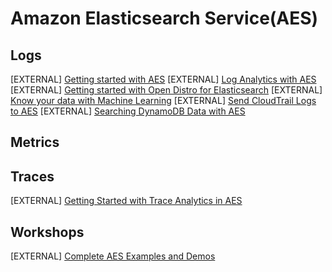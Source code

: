 # Amazon Elasticsearch Service(AES)

## Logs
[EXTERNAL] [Getting started with AES](https://intro.aesworkshops.com/)
[EXTERNAL] [Log Analytics with AES](https://aesworkshops.com/log-analytics/mainlab/)
[EXTERNAL] [Getting started with Open Distro for Elasticsearch](https://od4es.aesworkshops.com/)
[EXTERNAL] [Know your data with Machine Learning](https://reinvent.aesworkshops.com/ant346/)
[EXTERNAL] [Send CloudTrail Logs to AES](https://cloudtrail.aesworkshops.com/)
[EXTERNAL] [Searching DynamoDB Data with AES](https://bookstore.aesworkshops.com/)

## Metrics

## Traces
[EXTERNAL] [Getting Started with Trace Analytics in AES](https://aws.amazon.com/blogs/big-data/getting-started-with-trace-analytics-in-amazon-elasticsearch-service/)

## Workshops
[EXTERNAL] [Complete AES Examples and Demos](https://aesworkshops.com/)
